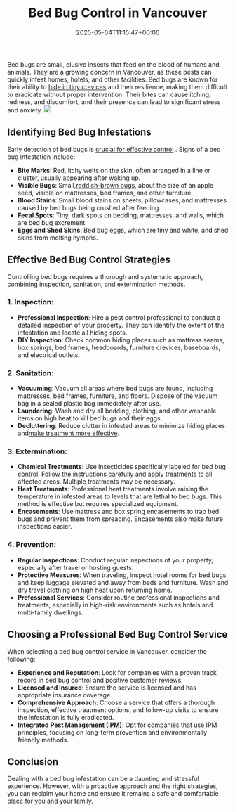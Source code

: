 ﻿---
layout: post
title: Bed Bug Control in Vancouver
date: '2025-05-04T11:15:47+00:00'
categories:
- Bed Bugs
- Guide
- Vancouver
tags: []
slug: /bed-bug-control-in-vancouver/
lastmod: 2025-05-07T12:21:23+03:00
---

Bed bugs are small, elusive insects that feed on the blood of humans and animals. They are a growing concern in Vancouver, as these pests can quickly infest homes, hotels, and other facilities.
Bed bugs are known for their ability to
[hide in tiny crevices](https://pestpolicy.com/can-you-see-bed-bugs/)
and their resilience, making them difficult to eradicate without proper intervention. Their bites can cause itching, redness, and discomfort, and their presence can lead to significant stress and anxiety.
![](/assets/img/03/Bed-Bug-Control-in-Vancouver-300x200.jpg)
## Identifying Bed Bug Infestations
Early detection of bed bugs is
[crucial for effective control](https://www.epa.gov/bedbugs/do-it-yourself-bed-bug-control)
. Signs of a bed bug infestation include:
- **Bite Marks**: Red, itchy welts on the skin, often arranged in a line or cluster, usually appearing after waking up.
- **Visible Bugs**: Small,[reddish-brown bugs](https://pestpolicy.com/baby-bed-bugs/), about the size of an apple seed, visible on mattresses, bed frames, and other furniture.
- **Blood Stains**: Small blood stains on sheets, pillowcases, and mattresses caused by bed bugs being crushed after feeding.
- **Fecal Spots**: Tiny, dark spots on bedding, mattresses, and walls, which are bed bug excrement.
- **Eggs and Shed Skins**: Bed bug eggs, which are tiny and white, and shed skins from molting nymphs.
## Effective Bed Bug Control Strategies
Controlling bed bugs requires a thorough and systematic approach, combining inspection, sanitation, and extermination methods.
### **1. Inspection**:
- **Professional Inspection**: Hire a pest control professional to conduct a detailed inspection of your property. They can identify the extent of the infestation and locate all hiding spots.
- **DIY Inspection**: Check common hiding places such as mattress seams, box springs, bed frames, headboards, furniture crevices, baseboards, and electrical outlets.
### **2. Sanitation**:
- **Vacuuming**: Vacuum all areas where bed bugs are found, including mattresses, bed frames, furniture, and floors. Dispose of the vacuum bag in a sealed plastic bag immediately after use.
- **Laundering**: Wash and dry all bedding, clothing, and other washable items on high heat to kill bed bugs and their eggs.
- **Decluttering**: Reduce clutter in infested areas to minimize hiding places and[make treatment more effective](https://pestpolicy.com/does-ammonia-kill-bed-bugs/).
### **3. Extermination**:
- **Chemical Treatments**: Use insecticides specifically labeled for bed bug control. Follow the instructions carefully and apply treatments to all affected areas. Multiple treatments may be necessary.
- **Heat Treatments**: Professional heat treatments involve raising the temperature in infested areas to levels that are lethal to bed bugs. This method is effective but requires specialized equipment.
- **Encasements**: Use mattress and box spring encasements to trap bed bugs and prevent them from spreading. Encasements also make future inspections easier.
### **4. Prevention**:
- **Regular Inspections**: Conduct regular inspections of your property, especially after travel or hosting guests.
- **Protective Measures**: When traveling, inspect hotel rooms for bed bugs and keep luggage elevated and away from beds and furniture. Wash and dry travel clothing on high heat upon returning home.
- **Professional Services**: Consider routine professional inspections and treatments, especially in high-risk environments such as hotels and multi-family dwellings.
## Choosing a Professional Bed Bug Control Service
When selecting a bed bug control service in Vancouver, consider the following:
- **Experience and Reputation**: Look for companies with a proven track record in bed bug control and positive customer reviews.
- **Licensed and Insured**: Ensure the service is licensed and has appropriate insurance coverage.
- **Comprehensive Approach**: Choose a service that offers a thorough inspection, effective treatment options, and follow-up visits to ensure the infestation is fully eradicated.
- **Integrated Pest Management (IPM)**: Opt for companies that use IPM principles, focusing on long-term prevention and environmentally friendly methods.
## Conclusion
Dealing with a bed bug infestation can be a daunting and stressful experience. However, with a proactive approach and the right strategies, you can reclaim your home and ensure it remains a safe and comfortable place for you and your family.
